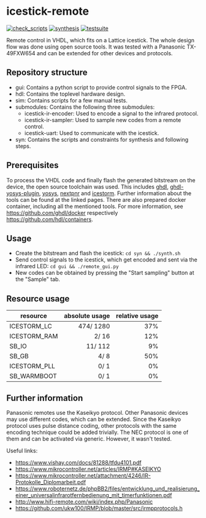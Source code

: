 # icestick-remote

[![check_scripts](https://github.com/marph91/icestick-remote/workflows/check_scripts/badge.svg)](https://github.com/marph91/icestick-remote/actions?query=workflow%3Acheck_scripts)
[![synthesis](https://github.com/marph91/icestick-remote/workflows/hdl_synthesis/badge.svg)](https://github.com/marph91/icestick-remote/actions?query=workflow%3Ahdl_synthesis)
[![testsuite](https://github.com/marph91/icestick-remote/workflows/testsuite/badge.svg)](https://github.com/marph91/icestick-remote/actions?query=workflow%3Atestsuite)

Remote control in VHDL, which fits on a Lattice icestick. The whole design flow was done using open source tools. It was tested with a Panasonic TX-49FXW654 and can be extended for other devices and protocols.

## Repository structure

- gui: Contains a python script to provide control signals to the FPGA.
- hdl: Contains the toplevel hardware design.
- sim: Contains scripts for a few manual tests.
- submodules: Contains the following three submodules:
  - icestick-ir-encoder: Used to encode a signal to the infrared protocol.
  - icestick-ir-sampler: Used to sample new codes from a remote control.
  - icestick-uart: Used to communicate with the icestick.
- syn: Contains the scripts and constraints for synthesis and following steps.

## Prerequisites

To process the VHDL code and finally flash the generated bitstream on the device, the open source toolchain was used. This includes [ghdl](https://github.com/ghdl/ghdl), [ghdl-yosys-plugin](https://github.com/ghdl/ghdl-yosys-plugin), [yosys](https://github.com/YosysHQ/yosys), [nextpnr](https://github.com/YosysHQ/nextpnr) and [icestorm](https://github.com/cliffordwolf/icestorm). Further information about the tools can be found at the linked pages.
There are also prepared docker container, including all the mentioned tools. For more information, see <https://github.com/ghdl/docker> respectively <https://github.com/hdl/containers>.

## Usage

- Create the bitstream and flash the icestick: `cd syn && ./synth.sh`
- Send control signals to the icestick, which get encoded and sent via the infrared LED: `cd gui && ./remote_gui.py`
- New codes can be obtained by pressing the "Start sampling" button at the "Sample" tab.

## Resource usage

resource | absolute usage | relative usage
-------------|----------:|---:
ICESTORM_LC  | 474/ 1280 | 37%
ICESTORM_RAM |   2/   16 | 12%
SB_IO        |  11/  112 |  9%
SB_GB        |   4/    8 | 50%
ICESTORM_PLL |   0/    1 |  0%
SB_WARMBOOT  |   0/    1 |  0%

## Further information

Panasonic remotes use the Kaseikyo protocol. Other Panasonic devices may use different codes, which can be extended. Since the Kaseikyo protocol uses pulse distance coding, other protocols with the same encoding technique could be added trivially. The NEC protocol is one of them and can be activated via generic. However, it wasn't tested.

Useful links:

- <https://www.vishay.com/docs/81288/tfdu4101.pdf>
- <https://www.mikrocontroller.net/articles/IRMP#KASEIKYO>
- <https://www.mikrocontroller.net/attachment/4246/IR-Protokolle_Diplomarbeit.pdf>
- <https://www.roboternetz.de/phpBB2/files/entwicklung_und_realisierung_einer_universalinfrarotfernbedienung_mit_timerfunktionen.pdf>
- <http://www.hifi-remote.com/wiki/index.php/Panasonic>
- <https://github.com/ukw100/IRMP/blob/master/src/irmpprotocols.h>
